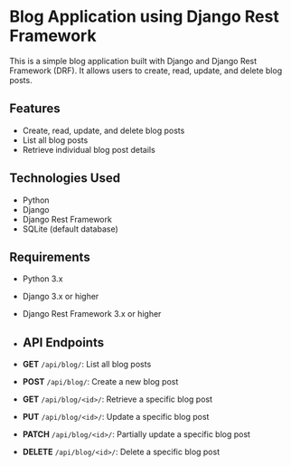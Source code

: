 # Blog Application using Django Rest Framework

This is a simple blog application built with Django and Django Rest Framework (DRF). It allows users to create, read, update, and delete blog posts.

## Features

- Create, read, update, and delete blog posts
- List all blog posts
- Retrieve individual blog post details

## Technologies Used

- Python
- Django
- Django Rest Framework
- SQLite (default database)

## Requirements

- Python 3.x
- Django 3.x or higher
- Django Rest Framework 3.x or higher

- ## API Endpoints

- **GET** `/api/blog/`: List all blog posts
- **POST** `/api/blog/`: Create a new blog post
- **GET** `/api/blog/<id>/`: Retrieve a specific blog post
- **PUT** `/api/blog/<id>/`: Update a specific blog post
- **PATCH** `/api/blog/<id>/`: Partially update a specific blog post
- **DELETE** `/api/blog/<id>/`: Delete a specific blog post
